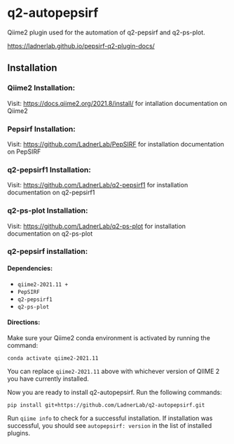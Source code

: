 # q2-autopepsirf

Qiime2 plugin used for the automation of q2-pepsirf and q2-ps-plot.

https://ladnerlab.github.io/pepsirf-q2-plugin-docs/

## Installation

### Qiime2 Installation:

Visit: https://docs.qiime2.org/2021.8/install/ for intallation documentation on Qiime2

### Pepsirf Installation:

Visit: https://github.com/LadnerLab/PepSIRF for installation documentation on PepSIRF

### q2-pepsirf1 Installation:

Visit: https://github.com/LadnerLab/q2-pepsirf1 for installation documentation on q2-pepsirf1

### q2-ps-plot Installation:

Visit: https://github.com/LadnerLab/q2-ps-plot for installation documentation on q2-ps-plot

### q2-pepsirf installation:
#### Dependencies:
- `qiime2-2021.11 +`
- `PepSIRF`
- `q2-pepsirf1`
- `q2-ps-plot`

#### Directions:
Make sure your Qiime2 conda environment is activated by running the command:
  
```
conda activate qiime2-2021.11
```

You can replace `qiime2-2021.11` above with whichever version of QIIME 2 you have currently installed.

Now you are ready to install q2-autopepsirf. Run the following commands:

```
pip install git+https://github.com/LadnerLab/q2-autopepsirf.git
```

Run `qiime info` to check for a successful installation. If installation was successful, you should see `autopepsirf: version` in the list of installed plugins.
